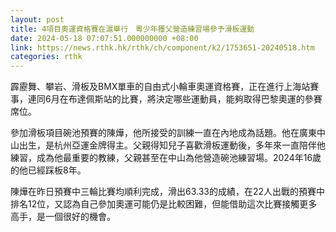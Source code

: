 ```yaml
---
layout: post
title: 4項目奧運資格賽在滬舉行　粵少年獲父營造練習場參予滑板運動
date: 2024-05-18 07:07:51.000000000 +08:00
link: https://news.rthk.hk/rthk/ch/component/k2/1753651-20240518.htm
categories: rthk
---
```


霹靂舞、攀岩、滑板及BMX單車的自由式小輪車奧運資格賽，正在進行上海站賽事，連同6月在布達佩斯站的比賽，將決定哪些運動員，能夠取得巴黎奧運的參賽席位。

參加滑板項目碗池預賽的陳燁，他所接受的訓練一直在內地成為話題。他在廣東中山出生，是杭州亞運金牌得主。父親得知兒子喜歡滑板運動後，多年來一直陪伴他練習，成為他最重要的教練，父親甚至在中山為他營造碗池練習場。2024年16歲的他已經踩板8年。

陳燁在昨日預賽中三輪比賽均順利完成，滑出63.33的成績，在22人出戰的預賽中排名12位，又認為自己參加奧運可能仍是比較困難，但能借助這次比賽接觸更多高手，是一個很好的機會。

